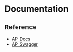 # Documentation

## Reference

* [API Docs](./api.md)
* [API Swagger](https://apocas.github.io/restai/swagger/)

